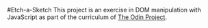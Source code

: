 #Etch-a-Sketch
This project is an exercise in DOM manipulation with JavaScript as part of the curriculum of [The Odin Project](https://www.theodinproject.com/). 
